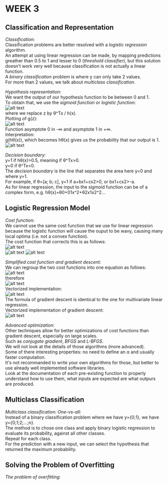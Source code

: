 # **WEEK 3**

## **Classification and Representation**  

*Classification:*  
  Classification problems are better resolved with a *logistic regression* algorithm.  
  An attempt at using linear regression can be made, by mapping predictions greather than 0.5 to 1 and lesser to 0 (*threshold classifier*), but this solution doesn't work very well because classification is not actually a linear function.  
  A *binary classification* problem is where y can only take 2 values.  
  For more than 2 values, we talk about *multiclass classification*.  
  
*Hypothesis representation:*  
  We want the output of our hypothesis function to be between 0 and 1.  
  To obtain that, we use the *sigmoid function* or *logistic function*:  
  ![alt text](https://i.imgur.com/632nilD.jpg)  
  where we replace z by θ^Tx / h(x).  
  Plotting of g(z):  
  ![alt text](https://i.imgur.com/vDgnDsj.jpg)  
  Function asymptote 0 in -∞ and asymptote 1 in +∞.  
  Interpretation:  
  g(hθ(x)), which becomes hθ(x) gives us the probability that our output is 1.  
  ![alt text](https://i.imgur.com/ipMfo87.jpg)  
  
*Decision boundary:*  
  y=1 if hθ(x)>0.5, meaning if θ^Tx>0.  
  y=0 if θ^Tx<0.  
  The *decision boundary* is the line that separates the area here y=0 and where y=1.  
  For example, if θ=[a; b; c], y=1 if a+bx1+cx2>0, or bx1+cx2>-a.  
  As for linear regression, the input to the sigmoid function can be of a complex form, e.g. hθ(x)=θ0+01x^2+θ2x1x2^2...
  
## **Logistic Regression Model**

*Cost function:*  
  We cannot use the same cost function that we use for linear regression because the logistic function will cause the ouput to be wavy, causing many local optima (i.e. not a convex function).  
  The cost function that corrects this is as follows:  
  ![alt text](https://i.imgur.com/ll99evX.png)  
  ![alt text](https://i.imgur.com/Xuhwp2G.jpg) ![alt text](https://i.imgur.com/9fDbNPA.jpg)  
  
*Simplified cost function and gradient descent:*  
  We can regroup the two cost functions into one equation as follows:  
  ![alt text](https://i.imgur.com/wDYRpt1.png)  
  therefore  
  ![alt text](https://i.imgur.com/IUGfeEc.png)  
  Vectorized implementation:  
  ![alt text](https://i.imgur.com/ZZifZh2.png)  
  The formula of gradient descent is identical to the one for multivariate linear regression.  
  Vectorized implementation of gradient descent:  
  ![alt text](https://i.imgur.com/hD8i4Y3.png)  
  
*Advanced optimization:*  
  Other techniques allow for better optimizations of cost functions than gradient descent, especially on large scales.  
  Such as *conjugate gradient*, *BFGS* and *L-BFGS*.  
  We will not look at the details of those algorithms (more advanced).  
  Some of there interesting properties: no need to define an α and usually faster computation.  
  It's not recommanded to write your own algorithms for those, but better to use already well implemented software libraries.  
  Look at the documentation of each pre-existing function to properly understand how to use them, what inputs are expected are what outpurs are produced.  
  
## **Multiclass Classification**

*Multiclass classification: One-vs-all:*  
  Instead of a binary classification problem where we have y={0;1}, we have y={0;1;2;...;n}.  
  The method is to chose one class and apply binary logistic regression to evaluate its probability, against all other classes.  
  Repeat for each class.  
  For the prediction with a new input, we can select the hypothesis that returned the maximum probability.
  
## **Solving the Problem of Overfitting**

*The problem of overfitting:*  
